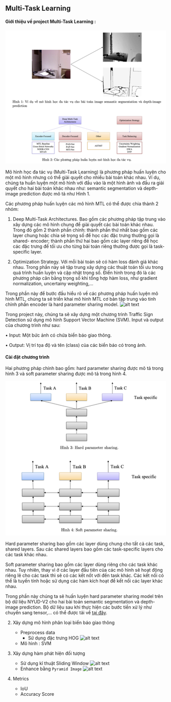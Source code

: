 ## Multi-Task Learning


#### Giới thiệu về project Multi-Task Learning :

![alt text](assets/intro.png)

Mô hình học đa tác vụ (Multi-Task Learning) là phương pháp huấn luyện cho một mô hình nhưng có thể giải quyết cho nhiều bài toán khác nhau. Ví dụ, chúng ta huấn luyện một mô hình với đầu vào là một hình ảnh và đầu ra giải quyết cho hai bài toán khác nhau như: semantic segmentation và depth-image prediction được mô tả như Hình 1.

Các phương pháp huấn luyện các mô hình MTL có thể được chia thành 2 nhóm:

1. Deep Multi-Task Architectures. Bao gồm các phương pháp tập trung vào xây dựng các mô hình chung để giải quyết các bài toán khác nhau. Trong đó gồm 2 thành phần chính: thành phần thứ nhất bao gồm các layer chung hoặc chia sẻ trọng số để học các đặc trưng thường gọi là shared- encoder; thành phần thứ hai bao gồm các layer riêng để học các đặc trưng để tối ưu cho từng bài toán riêng thường được gọi là task-specific layer.

2. Optimization Strategy. Với mỗi bài toán sẽ có hàm loss đánh giá khác nhau. Trong phần này sẽ tập trung xây dựng các thuật toán tối ưu trong quá trình huấn luyện và cập nhật trọng số. Điển hình trong đó là các phương pháp cân bằng trọng số khi tổng hợp hàm loss, như gradient normalization, uncertainy weighting,...

Trong phần này để bước đầu hiểu rõ về các phương pháp huấn luyện mô hình MTL, chúng ta sẽ triển khai mô hình MTL cơ bản tập trung vào tinh chỉnh phần encoder là hard parameter sharing model.
![alt text](assets/image.png)

Trong project này, chúng ta sẽ xây dựng một chương trình Traffic Sign Detection sử dụng mô hình Support Vector Machine (SVM). Input và output của chương trình như sau:

• Input: Một bức ảnh có chứa biển báo giao thông.

• Output: Vị trí tọa độ và tên (class) của các biển báo có trong ảnh.

#### Cài đặt chương trình
Hai phương pháp chính bao gồm: hard parameter sharing được mô tả trong hình 3 và soft parameter sharing được mô tả trong hình 4.

![alt text](assets/model.png)


Hard parameter sharing bao gồm các layer dùng chung cho tất cả các task, shared layers. Sau các shared layers bao gồm các task-specific layers cho các task khác nhau.

Soft parameter sharing bao gồm các layer dùng riêng cho các task khác nhau. Tuy nhiên, thay vì ở các layer đầu tiên của các mô hình sẽ hoạt động riêng lẽ cho các task thì sẽ có các kết nốt với đến task khác. Các kết nối có thể là tuyến tính hoặc sử dụng các hàm kích hoạt để kết nối các layer khác nhau.

Trong phần này chúng ta sẽ huấn luyện hard parameter sharing model trên bộ dữ liệu NYUD-V2 cho hai bài toán semantic segmentation và depth-image prediction. Bộ dữ liệu sau khi thực hiện các bước tiền xử lý như chuyển sang tensor,... có thể được tải về [tại đây](https://drive.google.com/drive/folders/1WQVY4CRcnqvT0igX-0lwe_tXZbUEtM9T).





2. Xây dựng mô hình phân loại biển báo giao thông
    + Preprocess data
        + Sử dụng đặc trưng HOG
        ![alt text](assets/hog.png)
    + Mô hình : SVM

3. Xây dựng hàm phát hiện đối tượng
    + Sử dụng kĩ thuật Sliding Window
        ![alt text](assets/slidingwindow.png)
    + Enhance bằng `Pyramid Image`
        ![alt text](assets/pyramid.png)

4. Metrics
    + IoU
    + Accuracy Score